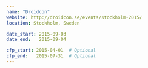 ```yaml
---
name: "Droidcon"
website: http://droidcon.se/events/stockholm-2015/
location: Stockholm, Sweden

date_start: 2015-09-03
date_end:   2015-09-04

cfp_start: 2015-04-01  # Optional
cfp_end:   2015-07-31  # Optional
---
```

